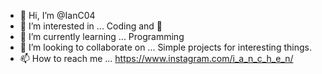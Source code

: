 - 👋 Hi, I’m @IanC04
- 👀 I’m interested in ... Coding and 🏀
- 🌱 I’m currently learning ... Programming
- 💞️ I’m looking to collaborate on ... Simple projects for interesting things.
- 📫 How to reach me ... https://www.instagram.com/i_a_n_c_h_e_n/

<!---
IanThaNoob/IanThaNoob is a ✨ special ✨ repository because its `README.md` (this file) appears on your GitHub profile.
You can click the Preview link to take a look at your changes.
--->
